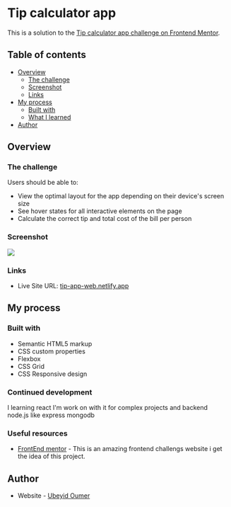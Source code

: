 # Tip calculator app

This is a solution to the [Tip calculator app challenge on Frontend Mentor](https://www.frontendmentor.io/challenges/tip-calculator-app-ugJNGbJUX).

## Table of contents

- [Overview](#overview)
  - [The challenge](#the-challenge)
  - [Screenshot](#screenshot)
  - [Links](#links)
- [My process](#my-process)
  - [Built with](#built-with)
  - [What I learned](#what-i-learned)
- [Author](#author)

## Overview

### The challenge

Users should be able to:

- View the optimal layout for the app depending on their device's screen size
- See hover states for all interactive elements on the page
- Calculate the correct tip and total cost of the bill per person

### Screenshot

![](./screenshot.jpg)

### Links

- Live Site URL: [tip-app-web.netlify.app](https://tip-web-app.netlify.app)

## My process

### Built with

- Semantic HTML5 markup
- CSS custom properties
- Flexbox
- CSS Grid
- CSS Responsive design

### Continued development

I learning react I'm work on with it for complex projects and backend node.js like express mongodb

### Useful resources

- [FrontEnd mentor](https://www.example.com) - This is an amazing frontend challengs website i get the idea of this project.

## Author

- Website - [Ubeyid Oumer](https://www.github.com/ubeyidah)
